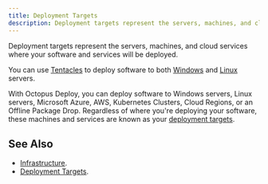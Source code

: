 ```yaml
---
title: Deployment Targets
description: Deployment targets represent the servers, machines, and cloud services where your software and services will be deployed
---
```


Deployment targets represent the servers, machines, and cloud services where your software and services will be deployed.

You can use [Tentacles](/docs/octopus-concepts/tentacles.md) to deploy software to both [Windows](/docs/infrastructure/deployment-targets/windows-targets/index.md) and [Linux](/docs/infrastructure/deployment-targets/linux/index.md) servers.




With Octopus Deploy, you can deploy software to Windows servers, Linux servers, Microsoft Azure, AWS, Kubernetes Clusters, Cloud Regions, or an Offline Package Drop. Regardless of where you're deploying your software, these machines and services are known as your [deployment targets](/docs/infrastructure/deployment-targets/index.md).


## See Also

- [Infrastructure](/docs/infrastructure/index.md).
- [Deployment Targets](/docs/infrastructure/deployment-targets/index.md).
